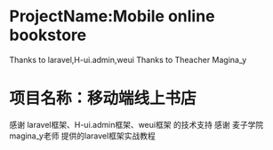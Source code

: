 ﻿# ProjectName:Mobile online bookstore
 Thanks to laravel,H-ui.admin,weui
 Thanks to Theacher Magina_y

#
# 项目名称：移动端线上书店
 感谢 laravel框架、H-ui.admin框架、weui框架 的技术支持
 感谢 麦子学院magina_y老师 提供的laravel框架实战教程